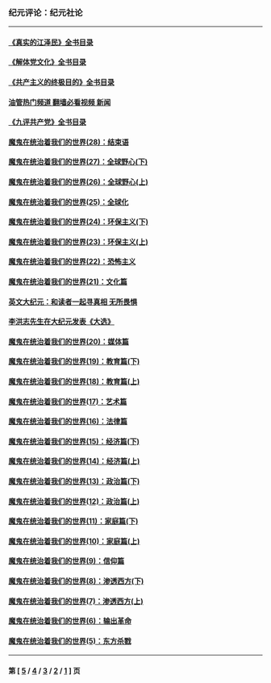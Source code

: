 ### 纪元评论：纪元社论
---
#### [《真实的江泽民》全书目录](../../pages/nsc422/n13721399.md?06200330) 
#### [《解体党文化》全书目录](../../pages/nsc422/n13721157.md?06200330) 
#### [《共产主义的终极目的》全书目录](../../pages/nsc422/n13721048.md?06200330) 
#### [油管热门频道 翻墙必看视频 新闻](ok?06200330)
#### [《九评共产党》全书目录](../../pages/nsc422/n13708085.md?06200330) 
#### [魔鬼在统治着我们的世界(28)：结束语](../../pages/nsc422/n10936246.md?06200330) 
#### [魔鬼在统治着我们的世界(27)：全球野心(下)](../../pages/nsc422/n10928319.md?06200330) 
#### [魔鬼在统治着我们的世界(26)：全球野心(上)](../../pages/nsc422/n10900318.md?06200330) 
#### [魔鬼在统治着我们的世界(25)：全球化](../../pages/nsc422/n10788205.md?06200330) 
#### [魔鬼在统治着我们的世界(24)：环保主义(下)](../../pages/nsc422/n10695307.md?06200330) 
#### [魔鬼在统治着我们的世界(23)：环保主义(上)](../../pages/nsc422/n10688613.md?06200330) 
#### [魔鬼在统治着我们的世界(22)：恐怖主义](../../pages/nsc422/n10614727.md?06200330) 
#### [魔鬼在统治着我们的世界(21)：文化篇](../../pages/nsc422/n10597706.md?06200330) 
#### [英文大纪元：和读者一起寻真相 无所畏惧](../../pages/nsc422/n12542027.md?06200330) 
#### [李洪志先生在大纪元发表《大选》](../../pages/nsc422/n12534746.md?06200330) 
#### [魔鬼在统治着我们的世界(20)：媒体篇](../../pages/nsc422/n10586579.md?06200330) 
#### [魔鬼在统治着我们的世界(19)：教育篇(下)](../../pages/nsc422/n10564808.md?06200330) 
#### [魔鬼在统治着我们的世界(18)：教育篇(上)](../../pages/nsc422/n10526970.md?06200330) 
#### [魔鬼在统治着我们的世界(17)：艺术篇](../../pages/nsc422/n10499093.md?06200330) 
#### [魔鬼在统治着我们的世界(16)：法律篇](../../pages/nsc422/n10485969.md?06200330) 
#### [魔鬼在统治着我们的世界(15)：经济篇(下)](../../pages/nsc422/n10469975.md?06200330) 
#### [魔鬼在统治着我们的世界(14)：经济篇(上)](../../pages/nsc422/n10457370.md?06200330) 
#### [魔鬼在统治着我们的世界(13)：政治篇(下)](../../pages/nsc422/n10448270.md?06200330) 
#### [魔鬼在统治着我们的世界(12)：政治篇(上)](../../pages/nsc422/n10444576.md?06200330) 
#### [魔鬼在统治着我们的世界(11)：家庭篇(下)](../../pages/nsc422/n10440961.md?06200330) 
#### [魔鬼在统治着我们的世界(10)：家庭篇(上)](../../pages/nsc422/n10435448.md?06200330) 
#### [魔鬼在统治着我们的世界(9)：信仰篇](../../pages/nsc422/n10432159.md?06200330) 
#### [魔鬼在统治着我们的世界(8)：渗透西方(下)](../../pages/nsc422/n10429603.md?06200330) 
#### [魔鬼在统治着我们的世界(7)：渗透西方(上)](../../pages/nsc422/n10426013.md?06200330) 
#### [魔鬼在统治着我们的世界(6)：输出革命](../../pages/nsc422/n10421536.md?06200330) 
#### [魔鬼在统治着我们的世界(5)：东方杀戮](../../pages/nsc422/n10417707.md?06200330) 

---
#### 第 [ [5](./5.md?06200330) / [4](./4.md?06200330) / [3](./3.md?06200330) / [2](./2.md?06200330) / [1](./1.md?06200330) ] 页

